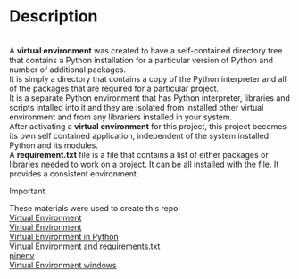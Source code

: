 # Description

<br> A **virtual environment** was created to have a self-contained directory tree that contains a Python installation for a particular version of Python and number of additional packages. 
<br>It is simply a directory that contains a copy of the Python interpreter and all of the packages that are required for a particular project.
<br>It is a separate Python environment that has Python interpreter, libraries and scripts intalled into it and they are isolated from installed other virtual environment and from any librariers installed in your system.
<br>After activating a **virtual environment** for this project, this project becomes its own self contained application, independent of the system installed Python and its modules.
<br>A **requirement.txt** file is a file that contains a list of either packages or libraries needed to work on a project. It can be all installed with the file. It provides a consistent environment.

> [!IMPORTANT]
> These materials were used to create this repo:
> <br> [Virtual Environment](https://docs.python.org/3/library/venv.html)
> <br>[Virtual Environment](https://docs.python.org/3/tutorial/venv.html)
> <br>[Virtual Environment in Python](https://www.freecodecamp.org/news/how-to-setup-virtual-environments-in-python/)
> <br>[Virtual Environment and requirements.txt](https://www.freecodecamp.org/news/python-requirementstxt-explained/)
> <br>[pipenv](https://pypi.org/project/pipenv/)
> <br>[Virtual Environment windows](https://www.youtube.com/watch?v=APOPm01BVrk)

